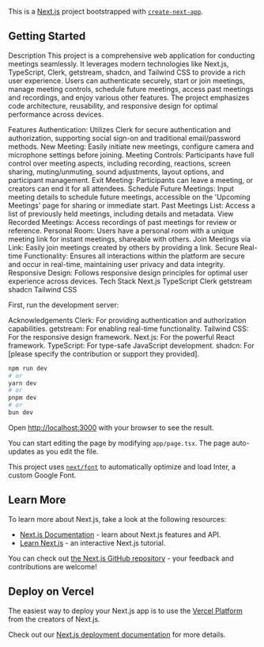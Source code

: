 This is a [Next.js](https://nextjs.org/) project bootstrapped with [`create-next-app`](https://github.com/vercel/next.js/tree/canary/packages/create-next-app).

## Getting Started
Description
This project is a comprehensive web application for conducting meetings seamlessly. It leverages modern technologies like Next.js, TypeScript, Clerk, getstream, shadcn, and Tailwind CSS to provide a rich user experience. Users can authenticate securely, start or join meetings, manage meeting controls, schedule future meetings, access past meetings and recordings, and enjoy various other features. The project emphasizes code architecture, reusability, and responsive design for optimal performance across devices.

Features
Authentication: Utilizes Clerk for secure authentication and authorization, supporting social sign-on and traditional email/password methods.
New Meeting: Easily initiate new meetings, configure camera and microphone settings before joining.
Meeting Controls: Participants have full control over meeting aspects, including recording, reactions, screen sharing, muting/unmuting, sound adjustments, layout options, and participant management.
Exit Meeting: Participants can leave a meeting, or creators can end it for all attendees.
Schedule Future Meetings: Input meeting details to schedule future meetings, accessible on the 'Upcoming Meetings' page for sharing or immediate start.
Past Meetings List: Access a list of previously held meetings, including details and metadata.
View Recorded Meetings: Access recordings of past meetings for review or reference.
Personal Room: Users have a personal room with a unique meeting link for instant meetings, shareable with others.
Join Meetings via Link: Easily join meetings created by others by providing a link.
Secure Real-time Functionality: Ensures all interactions within the platform are secure and occur in real-time, maintaining user privacy and data integrity.
Responsive Design: Follows responsive design principles for optimal user experience across devices.
Tech Stack
Next.js
TypeScript
Clerk
getstream
shadcn
Tailwind CSS

First, run the development server:


Acknowledgements
Clerk: For providing authentication and authorization capabilities.
getstream: For enabling real-time functionality.
Tailwind CSS: For the responsive design framework.
Next.js: For the powerful React framework.
TypeScript: For type-safe JavaScript development.
shadcn: For [please specify the contribution or support they provided].
```bash
npm run dev
# or
yarn dev
# or
pnpm dev
# or
bun dev
```

Open [http://localhost:3000](http://localhost:3000) with your browser to see the result.

You can start editing the page by modifying `app/page.tsx`. The page auto-updates as you edit the file.

This project uses [`next/font`](https://nextjs.org/docs/basic-features/font-optimization) to automatically optimize and load Inter, a custom Google Font.

## Learn More

To learn more about Next.js, take a look at the following resources:

- [Next.js Documentation](https://nextjs.org/docs) - learn about Next.js features and API.
- [Learn Next.js](https://nextjs.org/learn) - an interactive Next.js tutorial.

You can check out [the Next.js GitHub repository](https://github.com/vercel/next.js/) - your feedback and contributions are welcome!

## Deploy on Vercel

The easiest way to deploy your Next.js app is to use the [Vercel Platform](https://vercel.com/new?utm_medium=default-template&filter=next.js&utm_source=create-next-app&utm_campaign=create-next-app-readme) from the creators of Next.js.

Check out our [Next.js deployment documentation](https://nextjs.org/docs/deployment) for more details.
